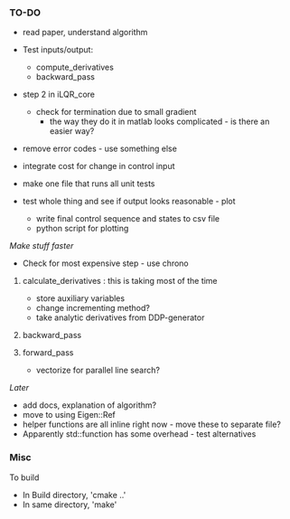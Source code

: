 ### TO-DO

* read paper, understand algorithm
* Test inputs/output:
	* compute_derivatives
    * backward_pass

* step 2 in iLQR_core
	* check for termination due to small gradient
		* the way they do it in matlab looks complicated - is there an easier way?

* remove error codes - use something else

* integrate cost for change in control input
* make one file that runs all unit tests

* test whole thing and see if output looks reasonable - plot
	* write final control sequence and states to csv file
	* python script for plotting

_Make stuff faster_

* Check for most expensive step - use chrono

1. calculate_derivatives : this is taking most of the time
	* store auxiliary variables
	* change incrementing method?
	* take analytic derivatives from DDP-generator

2. backward_pass

3. forward_pass
	* vectorize for parallel line search?

_Later_

* add docs, explanation of algorithm?
* move to using Eigen::Ref
* helper functions are all inline right now - move these to separate file?
* Apparently std::function has some overhead - test alternatives

### Misc

To build

* In Build directory, 'cmake ..'
* In same directory, 'make'
